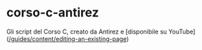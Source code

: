 # corso-c-antirez
Gli script del Corso C, creato da Antirez e [disponibile su YouTube]([/guides/content/editing-an-existing-page](https://www.youtube.com/watch?v=HjXBXBgfKyk&amp;list=PLrEMgOSrS_3cFJpM2gdw8EGFyRBZOyAKY
))
